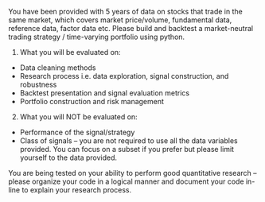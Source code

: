 You have been provided with 5 years of data on stocks that trade in the same market, which covers market price/volume, fundamental data, reference data, factor data etc. 
Please build and backtest a market-neutral trading strategy / time-varying portfolio using python.

1. What you will be evaluated on:
- Data cleaning methods
- Research process i.e. data exploration, signal construction, and robustness
- Backtest presentation and signal evaluation metrics
- Portfolio construction and risk management

2. What you will NOT be evaluated on:
- Performance of the signal/strategy
- Class of signals – you are not required to use all the data variables provided. You can focus on a subset if you prefer but please limit yourself to the data provided.

You are being tested on your ability to perform good quantitative research – please organize your code in a logical manner and document your code in-line to explain your research process.
